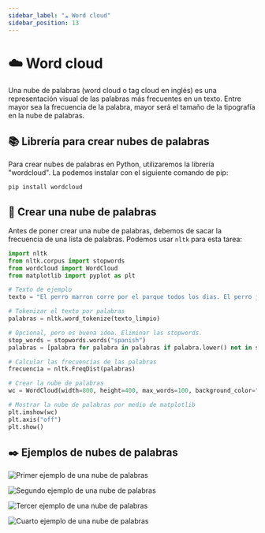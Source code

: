 ```yaml
---
sidebar_label: "☁️ Word cloud"
sidebar_position: 13
---
```


# ☁️ Word cloud

Una nube de palabras (word cloud o tag cloud en inglés) es una representación visual de las palabras más frecuentes en un texto. Entre mayor sea la frecuencia de la palabra, mayor será el tamaño de la tipografía en la nube de palabras. 

## 📚 Librería para crear nubes de palabras

Para crear nubes de palabras en Python, utilizaremos la librería "wordcloud". La podemos instalar con el siguiente comando de pip:

```bash title="Instalación de wordcloud"
pip install wordcloud
```

## 🐣 Crear una nube de palabras

Antes de poner crear una nube de palabras, debemos de sacar la frecuencia de una lista de palabras. Podemos usar `nltk` para esta tarea:

```python title="Frecuencia de palabras"
import nltk
from nltk.corpus import stopwords
from wordcloud import WordCloud
from matplotlib import pyplot as plt

# Texto de ejemplo
texto = "El perro marron corre por el parque todos los dias. El perro juega con otros perros y siempre encuentra algo interesante en el parque. A veces, el perro se sienta bajo un árbol y observa a las personas que pasan por el parque."

# Tokenizar el texto por palabras
palabras = nltk.word_tokenize(texto_limpio)

# Opcional, pero es buena idea. Eliminar las stopwords.
stop_words = stopwords.words("spanish")
palabras = [palabra for palabra in palabras if palabra.lower() not in stop_words]

# Calcular las frecuencias de las palabras
frecuencia = nltk.FreqDist(palabras)

# Crear la nube de palabras
wc = WordCloud(width=800, height=400, max_words=100, background_color="white").generate_from_frequencies(frecuencia)

# Mostrar la nube de palabras por medio de matplotlib
plt.imshow(wc)
plt.axis("off")
plt.show()
```

## ✒️ Ejemplos de nubes de palabras

![Primer ejemplo de una nube de palabras](/img/procesamiento-de-lenguaje-natural/word-cloud/wordcloud1.png)

![Segundo ejemplo de una nube de palabras](/img/procesamiento-de-lenguaje-natural/word-cloud/wordcloud2.png)

![Tercer ejemplo de una nube de palabras](/img/procesamiento-de-lenguaje-natural/word-cloud/wordcloud3.png)

![Cuarto ejemplo de una nube de palabras](/img/procesamiento-de-lenguaje-natural/word-cloud/wordcloud4.png)
